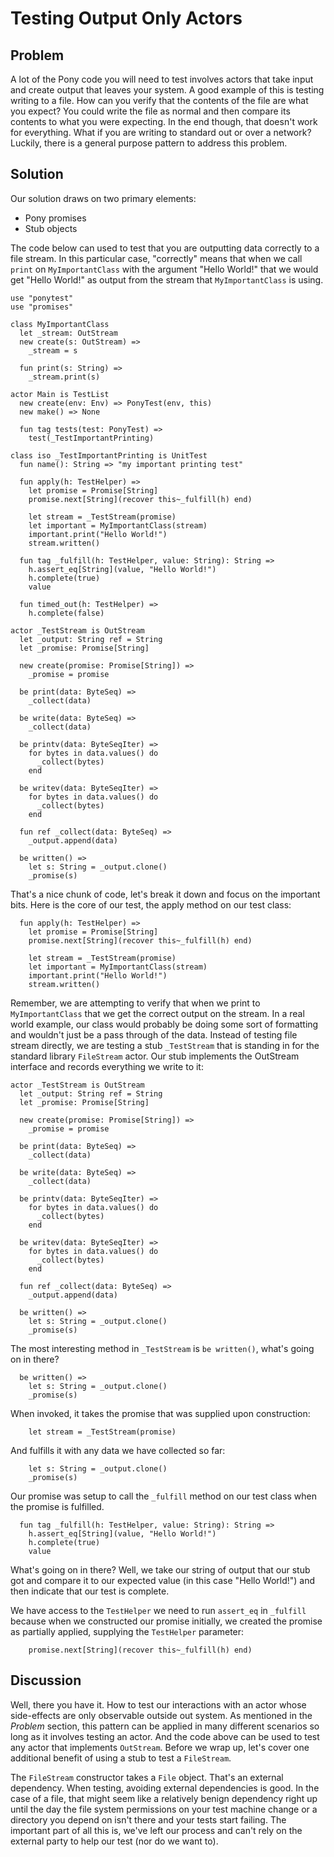 # Testing Output Only Actors

## Problem

A lot of the Pony code you will need to test involves actors that take input
and create output that leaves your system. A good example of this is testing
writing to a file. How can you verify that the contents of the file are what
you expect? You could write the file as normal and then compare its contents to
what you were expecting. In the end though, that doesn't work for everything.
What if you are writing to standard out or over a network? Luckily, there is a
general purpose pattern to address this problem.

## Solution

Our solution draws on two primary elements:

* Pony promises
* Stub objects

The code below can used to test that you are outputting data correctly to a
file stream. In this particular case, "correctly" means that when we call
`print` on `MyImportantClass` with the argument "Hello World!" that we would
get "Hello World!" as output from the stream that `MyImportantClass` is using.

```pony
use "ponytest"
use "promises"

class MyImportantClass
  let _stream: OutStream
  new create(s: OutStream) =>
    _stream = s

  fun print(s: String) =>
    _stream.print(s)

actor Main is TestList
  new create(env: Env) => PonyTest(env, this)
  new make() => None

  fun tag tests(test: PonyTest) =>
    test(_TestImportantPrinting)

class iso _TestImportantPrinting is UnitTest
  fun name(): String => "my important printing test"

  fun apply(h: TestHelper) =>
    let promise = Promise[String]
    promise.next[String](recover this~_fulfill(h) end)

    let stream = _TestStream(promise)
    let important = MyImportantClass(stream)
    important.print("Hello World!")
    stream.written()

  fun tag _fulfill(h: TestHelper, value: String): String =>
    h.assert_eq[String](value, "Hello World!")
    h.complete(true)
    value

  fun timed_out(h: TestHelper) =>
    h.complete(false)

actor _TestStream is OutStream
  let _output: String ref = String
  let _promise: Promise[String]

  new create(promise: Promise[String]) =>
    _promise = promise

  be print(data: ByteSeq) =>
    _collect(data)

  be write(data: ByteSeq) =>
    _collect(data)

  be printv(data: ByteSeqIter) =>
    for bytes in data.values() do
      _collect(bytes)
    end

  be writev(data: ByteSeqIter) =>
    for bytes in data.values() do
      _collect(bytes)
    end

  fun ref _collect(data: ByteSeq) =>
    _output.append(data)

  be written() =>
    let s: String = _output.clone()
    _promise(s)
```

That's a nice chunk of code, let's break it down and focus on the important
bits. Here is the core of our test, the apply method on our test class:

```pony
  fun apply(h: TestHelper) =>
    let promise = Promise[String]
    promise.next[String](recover this~_fulfill(h) end)

    let stream = _TestStream(promise)
    let important = MyImportantClass(stream)
    important.print("Hello World!")
    stream.written()

```

Remember, we are attempting to verify that when we print to `MyImportantClass`
that we get the correct output on the stream. In a real world example, our
class would probably be doing some sort of formatting and wouldn't just be a
pass through of the data. Instead of testing file stream directly, we are
testing a stub `_TestStream` that is standing in for the standard library
`FileStream` actor. Our stub implements the OutStream interface and records
everything we write to it:

```pony
actor _TestStream is OutStream
  let _output: String ref = String
  let _promise: Promise[String]

  new create(promise: Promise[String]) =>
    _promise = promise

  be print(data: ByteSeq) =>
    _collect(data)

  be write(data: ByteSeq) =>
    _collect(data)

  be printv(data: ByteSeqIter) =>
    for bytes in data.values() do
      _collect(bytes)
    end

  be writev(data: ByteSeqIter) =>
    for bytes in data.values() do
      _collect(bytes)
    end

  fun ref _collect(data: ByteSeq) =>
    _output.append(data)

  be written() =>
    let s: String = _output.clone()
    _promise(s)
```

The most interesting method in `_TestStream` is `be written()`, what's going on
in there?

```pony
  be written() =>
    let s: String = _output.clone()
    _promise(s)
```

When invoked, it takes the promise that was supplied upon construction:

```pony
    let stream = _TestStream(promise)
```

And fulfills it with any data we have collected so far:

```pony
    let s: String = _output.clone()
    _promise(s)
```

Our promise was setup to call the `_fulfill` method on our test class when the
promise is fulfilled.

```pony
  fun tag _fulfill(h: TestHelper, value: String): String =>
    h.assert_eq[String](value, "Hello World!")
    h.complete(true)
    value
```

What's going on in there? Well, we take our string of output that our stub got
and compare it to our expected value (in this case "Hello World!") and then
indicate that our test is complete.

We have access to the `TestHelper` we need to run `assert_eq` in `_fulfill`
because when we constructed our promise initially, we created the promise as
partially applied, supplying the `TestHelper` parameter:

```pony
    promise.next[String](recover this~_fulfill(h) end)
```

## Discussion

Well, there you have it. How to test our interactions with an actor whose
side-effects are only observable outside out system. As mentioned in the
_Problem_ section, this pattern can be applied in many different scenarios so
long as it involves testing an actor. And the code above can be used to test
any actor that implements `OutStream`. Before we wrap up, let's cover one
additional benefit of using a stub to test a `FileStream`.

The `FileStream` constructor takes a `File` object. That's an external
dependency. When testing, avoiding external dependencies is good. In the case
of a file, that might seem like a relatively benign dependency right up until
the day the file system permissions on your test machine change or a directory
you depend on isn't there and your tests start failing. The important part of
all this is, we've left our process and can't rely on the external party to
help our test (nor do we want to).
